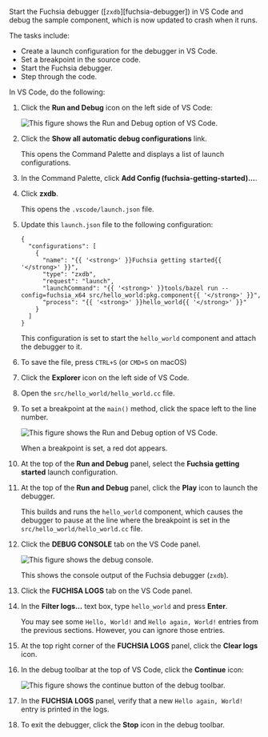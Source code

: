 Start the Fuchsia debugger ([`zxdb`][fuchsia-debugger]) in VS Code and debug
the sample component, which is now  updated to crash when it runs.

The tasks include:

- Create a launch configuration for the debugger in VS Code.
- Set a breakpoint in the source code.
- Start the Fuchsia debugger.
- Step through the code.

In VS Code, do the following:

1. Click the **Run and Debug** icon on the left side of VS Code:

   <img class="vscode-image-center"
   alt="This figure shows the Run and Debug option of VS Code."
   src="/docs/reference/tools/editors/vscode/images/extensions/ext-start-debug.png">

1. Click the **Show all automatic debug configurations** link.

   This opens the Command Palette and displays a list of
   launch configurations.

1. In the Command Palette, click
   **Add Config (fuchsia-getting-started)...**.

1. Click **zxdb**.

   This opens the `.vscode/launch.json` file.

1. Update this `launch.json` file to the following configuration:

   ```json5 {:.devsite-disable-click-to-copy}
   {
     "configurations": [
       {
         "name": "{{ '<strong>' }}Fuchsia getting started{{ '</strong>' }}",
         "type": "zxdb",
         "request": "launch",
         "launchCommand": "{{ '<strong>' }}tools/bazel run --config=fuchsia_x64 src/hello_world:pkg.component{{ '</strong>' }}",
         "process": "{{ '<strong>' }}hello_world{{ '</strong>' }}"
       }
     ]
   }
   ```

   This configuration is set to start the `hello_world`
   component and attach the debugger to it.

1. To save the file, press `CTRL+S` (or `CMD+S` on macOS)

1. Click the **Explorer** icon on the left side of VS Code.

1. Open the `src/hello_world/hello_world.cc` file.

1. To set a breakpoint at the `main()` method, click the space left to
   the line number.

   <img class="vscode-image vscode-image-center"
   alt="This figure shows the Run and Debug option of VS Code."
   src="images/get-started-vscode-breakpoint.png">

   When a breakpoint is set, a red dot appears.

1. At the top of the **Run and Debug** panel, select the
   **Fuchsia getting started** launch configuration.

1. At the top of the **Run and Debug** panel, click
   the **Play** icon to launch the debugger.

   This builds and runs the `hello_world` component, which causes
   the debugger to pause at the line where the breakpoint is set
   in the `src/hello_world/hello_world.cc` file.

1. Click the **DEBUG CONSOLE** tab on the VS Code panel.

   <img class="vscode-image vscode-image-center"
   alt="This figure shows the debug console."
   src="images/get-started-vscode-debug-console.png">

   This shows the console output of the Fuchsia debugger (`zxdb`).

1. Click the **FUCHISA LOGS** tab on the VS Code panel.

1. In the **Filter logs...** text box, type `hello_world` and press **Enter**.

   You may see some `Hello, World!` and `Hello again, World!` entries from
   the previous sections. However, you can ignore those entries.

1. At the top right corner of the **FUCHSIA LOGS** panel,
   click the **Clear logs** icon.

1. In the debug toolbar at the top of VS Code, click the **Continue** icon:

   <img class="vscode-image vscode-image-center"
   alt="This figure shows the continue button of the debug toolbar."
   src="images/get-started-vscode-debug-continue.png">

1. In the **FUCHSIA LOGS** panel, verify that a new `Hello again, World!`
   entry is printed in the logs.

1. To exit the debugger, click the **Stop** icon in the debug toolbar.
